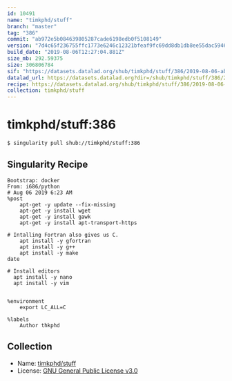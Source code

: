 ```yaml
---
id: 10491
name: "timkphd/stuff"
branch: "master"
tag: "386"
commit: "ab972e5b084639805287cade6198edb0f5108149"
version: "7d4c65f236755ffc1773e6246c12321bfeaf9fc69dd8db1db8ee55dac5946a74"
build_date: "2019-08-06T12:27:04.881Z"
size_mb: 292.59375
size: 306806784
sif: "https://datasets.datalad.org/shub/timkphd/stuff/386/2019-08-06-ab972e5b-7d4c65f2/7d4c65f236755ffc1773e6246c12321bfeaf9fc69dd8db1db8ee55dac5946a74.sif"
datalad_url: https://datasets.datalad.org?dir=/shub/timkphd/stuff/386/2019-08-06-ab972e5b-7d4c65f2/
recipe: https://datasets.datalad.org/shub/timkphd/stuff/386/2019-08-06-ab972e5b-7d4c65f2/Singularity
collection: timkphd/stuff
---
```


# timkphd/stuff:386

```bash
$ singularity pull shub://timkphd/stuff:386
```

## Singularity Recipe

```singularity
Bootstrap: docker
From: i686/python
# Aug 06 2019 6:23 AM
%post
    apt-get -y update --fix-missing
    apt-get -y install wget
    apt-get -y install gawk
    apt-get -y install apt-transport-https

# Intalling Fortran also gives us C.    
    apt install -y gfortran 
    apt install -y g++
    apt install -y make
date

# Install editors
  apt install -y nano
  apt install -y vim


%environment
    export LC_ALL=C

%labels
    Author thkphd
```

## Collection

 - Name: [timkphd/stuff](https://github.com/timkphd/stuff)
 - License: [GNU General Public License v3.0](https://api.github.com/licenses/gpl-3.0)

